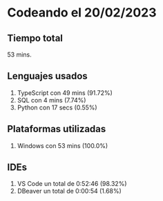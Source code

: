 # Codeando el 20/02/2023

## Tiempo total
53 mins.

## Lenguajes usados
1. TypeScript con 49 mins (91.72%)
1. SQL con 4 mins (7.74%)
1. Python con 17 secs (0.55%)

## Plataformas utilizadas
1. Windows con 53 mins (100.0%)

## IDEs
1. VS Code un total de 0:52:46 (98.32%)
1. DBeaver un total de 0:00:54 (1.68%)
